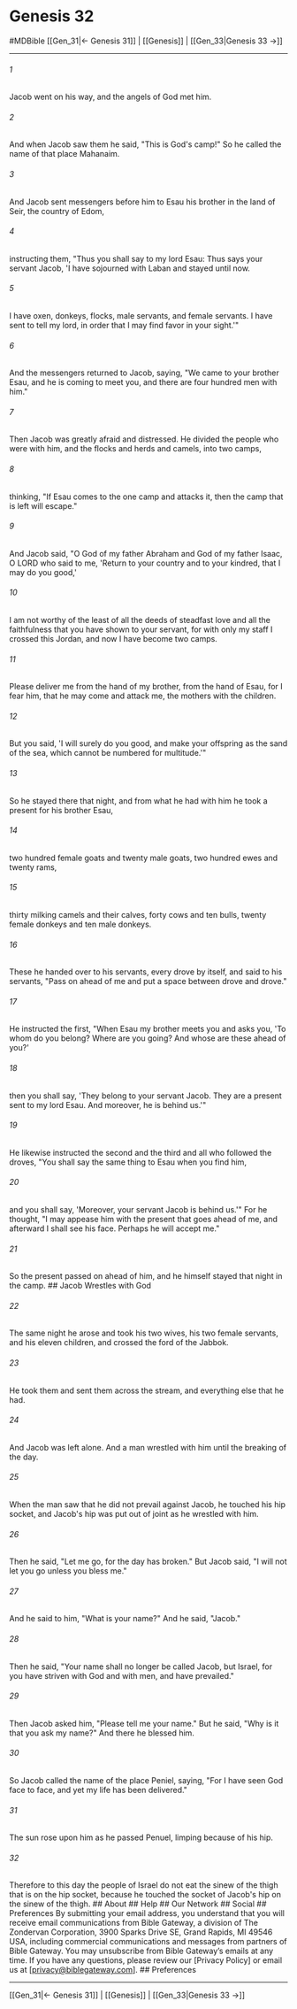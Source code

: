 # Genesis 32
#MDBible
[[Gen_31|← Genesis 31]] | [[Genesis]] | [[Gen_33|Genesis 33 →]]

***






###### 1 


Jacob went on his way, and the angels of God met him. 





###### 2 


And when Jacob saw them he said, "This is God's camp!" So he called the name of that place Mahanaim. 





###### 3 


And Jacob sent messengers before him to Esau his brother in the land of Seir, the country of Edom, 





###### 4 


instructing them, "Thus you shall say to my lord Esau: Thus says your servant Jacob, 'I have sojourned with Laban and stayed until now. 





###### 5 


I have oxen, donkeys, flocks, male servants, and female servants. I have sent to tell my lord, in order that I may find favor in your sight.'" 





###### 6 


And the messengers returned to Jacob, saying, "We came to your brother Esau, and he is coming to meet you, and there are four hundred men with him." 





###### 7 


Then Jacob was greatly afraid and distressed. He divided the people who were with him, and the flocks and herds and camels, into two camps, 





###### 8 


thinking, "If Esau comes to the one camp and attacks it, then the camp that is left will escape." 





###### 9 


And Jacob said, "O God of my father Abraham and God of my father Isaac, O LORD who said to me, 'Return to your country and to your kindred, that I may do you good,' 





###### 10 


I am not worthy of the least of all the deeds of steadfast love and all the faithfulness that you have shown to your servant, for with only my staff I crossed this Jordan, and now I have become two camps. 





###### 11 


Please deliver me from the hand of my brother, from the hand of Esau, for I fear him, that he may come and attack me, the mothers with the children. 





###### 12 


But you said, 'I will surely do you good, and make your offspring as the sand of the sea, which cannot be numbered for multitude.'" 





###### 13 


So he stayed there that night, and from what he had with him he took a present for his brother Esau, 





###### 14 


two hundred female goats and twenty male goats, two hundred ewes and twenty rams, 





###### 15 


thirty milking camels and their calves, forty cows and ten bulls, twenty female donkeys and ten male donkeys. 





###### 16 


These he handed over to his servants, every drove by itself, and said to his servants, "Pass on ahead of me and put a space between drove and drove." 





###### 17 


He instructed the first, "When Esau my brother meets you and asks you, 'To whom do you belong? Where are you going? And whose are these ahead of you?' 





###### 18 


then you shall say, 'They belong to your servant Jacob. They are a present sent to my lord Esau. And moreover, he is behind us.'" 





###### 19 


He likewise instructed the second and the third and all who followed the droves, "You shall say the same thing to Esau when you find him, 





###### 20 


and you shall say, 'Moreover, your servant Jacob is behind us.'" For he thought, "I may appease him with the present that goes ahead of me, and afterward I shall see his face. Perhaps he will accept me." 





###### 21 


So the present passed on ahead of him, and he himself stayed that night in the camp. ## Jacob Wrestles with God 





###### 22 


The same night he arose and took his two wives, his two female servants, and his eleven children, and crossed the ford of the Jabbok. 





###### 23 


He took them and sent them across the stream, and everything else that he had. 





###### 24 


And Jacob was left alone. And a man wrestled with him until the breaking of the day. 





###### 25 


When the man saw that he did not prevail against Jacob, he touched his hip socket, and Jacob's hip was put out of joint as he wrestled with him. 





###### 26 


Then he said, "Let me go, for the day has broken." But Jacob said, "I will not let you go unless you bless me." 





###### 27 


And he said to him, "What is your name?" And he said, "Jacob." 





###### 28 


Then he said, "Your name shall no longer be called Jacob, but Israel, for you have striven with God and with men, and have prevailed." 





###### 29 


Then Jacob asked him, "Please tell me your name." But he said, "Why is it that you ask my name?" And there he blessed him. 





###### 30 


So Jacob called the name of the place Peniel, saying, "For I have seen God face to face, and yet my life has been delivered." 





###### 31 


The sun rose upon him as he passed Penuel, limping because of his hip. 





###### 32 


Therefore to this day the people of Israel do not eat the sinew of the thigh that is on the hip socket, because he touched the socket of Jacob's hip on the sinew of the thigh. ## About ## Help ## Our Network ## Social ## Preferences By submitting your email address, you understand that you will receive email communications from Bible Gateway, a division of The Zondervan Corporation, 3900 Sparks Drive SE, Grand Rapids, MI 49546 USA, including commercial communications and messages from partners of Bible Gateway. You may unsubscribe from Bible Gateway&rsquo;s emails at any time. If you have any questions, please review our [Privacy Policy] or email us at [privacy@biblegateway.com]. ## Preferences

***

[[Gen_31|← Genesis 31]] | [[Genesis]] | [[Gen_33|Genesis 33 →]]
